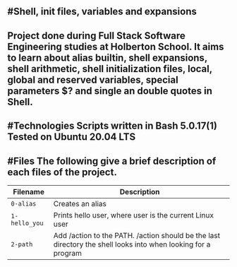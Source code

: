 #Shell, init files, variables and expansions
 ---------------------------------
Project done during **Full Stack Software Engineering** studies at Holberton School. It aims to learn about alias builtin, shell expansions, shell arithmetic, shell initialization files, local, global and reserved variables, special parameters $? and single an double quotes in **Shell**.
 ---------------------------------
#Technologies
Scripts written in Bash 5.0.17(1)
Tested on Ubuntu 20.04 LTS
 ---------------------------------
#Files
The following give a brief description of each files of the project.
 ---------------------------------
| Filename | Description |
| --- | --- |
| `0-alias` | Creates an alias |
| `1-hello_you` |  Prints hello user, where user is the current Linux user |
| `2-path` | Add /action to the PATH. /action should be the last directory the shell looks into when looking for a program |
